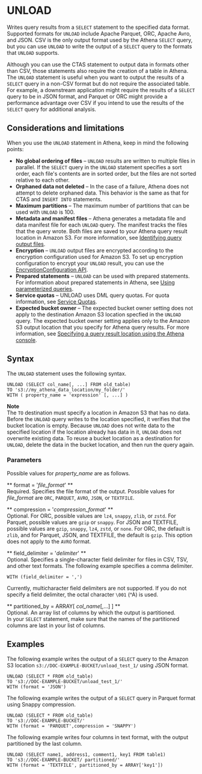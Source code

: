 # UNLOAD<a name="unload"></a>

Writes query results from a `SELECT` statement to the specified data format\. Supported formats for `UNLOAD` include Apache Parquet, ORC, Apache Avro, and JSON\. CSV is the only output format used by the Athena `SELECT` query, but you can use `UNLOAD` to write the output of a `SELECT` query to the formats that `UNLOAD` supports\.

Although you can use the CTAS statement to output data in formats other than CSV, those statements also require the creation of a table in Athena\. The `UNLOAD` statement is useful when you want to output the results of a `SELECT` query in a non\-CSV format but do not require the associated table\. For example, a downstream application might require the results of a `SELECT` query to be in JSON format, and Parquet or ORC might provide a performance advantage over CSV if you intend to use the results of the `SELECT` query for additional analysis\.

## Considerations and limitations<a name="unload-considerations-and-limitations"></a>

When you use the `UNLOAD` statement in Athena, keep in mind the following points:
+ **No global ordering of files** – `UNLOAD` results are written to multiple files in parallel\. If the `SELECT` query in the `UNLOAD` statement specifies a sort order, each file's contents are in sorted order, but the files are not sorted relative to each other\.
+ **Orphaned data not deleted** – In the case of a failure, Athena does not attempt to delete orphaned data\. This behavior is the same as that for CTAS and `INSERT INTO` statements\.
+ **Maximum partitions** – The maximum number of partitions that can be used with `UNLOAD` is 100\.
+ **Metadata and manifest files** – Athena generates a metadata file and data manifest file for each `UNLOAD` query\. The manifest tracks the files that the query wrote\. Both files are saved to your Athena query result location in Amazon S3\. For more information, see [Identifying query output files](querying.md#querying-identifying-output-files)\.
+ **Encryption** – `UNLOAD` output files are encrypted according to the encryption configuration used for Amazon S3\. To set up encryption configuration to encrypt your `UNLOAD` result, you can use the [EncryptionConfiguration API](https://docs.aws.amazon.com/athena/latest/APIReference/API_EncryptionConfiguration.html)\.
+ **Prepared statements** – `UNLOAD` can be used with prepared statements\. For information about prepared statements in Athena, see [Using parameterized queries](querying-with-prepared-statements.md)\.
+ **Service quotas** – UNLOAD uses DML query quotas\. For quota information, see [Service Quotas](service-limits.md)\.
+ **Expected bucket owner** – The expected bucket owner setting does not apply to the destination Amazon S3 location specfied in the `UNLOAD` query\. The expected bucket owner setting applies only to the Amazon S3 output location that you specify for Athena query results\. For more information, see [Specifying a query result location using the Athena console](querying.md#query-results-specify-location-console)\.

## Syntax<a name="unload-syntax"></a>

The `UNLOAD` statement uses the following syntax\.

```
UNLOAD (SELECT col_name[, ...] FROM old_table) 
TO 's3://my_athena_data_location/my_folder/' 
WITH ( property_name = 'expression' [, ...] )
```

**Note**  
The `TO` destination must specify a location in Amazon S3 that has no data\. Before the `UNLOAD` query writes to the location specified, it verifies that the bucket location is empty\. Because `UNLOAD` does not write data to the specified location if the location already has data in it, `UNLOAD` does not overwrite existing data\. To reuse a bucket location as a destination for `UNLOAD`, delete the data in the bucket location, and then run the query again\. 

### Parameters<a name="unload-parameters"></a>

Possible values for *property\_name* are as follows\.

** format = '*file\_format*' **  
Required\. Specifies the file format of the output\. Possible values for *file\_format* are `ORC`, `PARQUET`, `AVRO`, `JSON`, or `TEXTFILE`\.

** compression = '*compression\_format*' **  
Optional\. For ORC, possible values are `lz4`, `snappy`, `zlib`, or `zstd`\. For Parquet, possible values are `gzip` or `snappy`\. For JSON and TEXTFILE, possible values are `gzip`, `snappy`, `lz4`, `zstd`, or `none`\. For ORC, the default is `zlib`, and for Parquet, JSON, and TEXTFILE, the default is `gzip`\. This option does not apply to the `AVRO` format\.

** field\_delimiter = '*delimiter*' **  
Optional\. Specifies a single\-character field delimiter for files in CSV, TSV, and other text formats\. The following example specifies a comma delimiter\.  

```
WITH (field_delimiter = ',')
```
Currently, multicharacter field delimiters are not supported\. If you do not specify a field delimiter, the octal character `\001` \(^A\) is used\.

** partitioned\_by = ARRAY\[ *col\_name*\[,\.\.\.\] \] **  
Optional\. An array list of columns by which the output is partitioned\.  
 In your `SELECT` statement, make sure that the names of the partitioned columns are last in your list of columns\. 

## Examples<a name="unload-examples"></a>

The following example writes the output of a `SELECT` query to the Amazon S3 location `s3://DOC-EXAMPLE-BUCKET/unload_test_1/` using JSON format\.

```
UNLOAD (SELECT * FROM old_table) 
TO 's3://DOC-EXAMPLE-BUCKET/unload_test_1/' 
WITH (format = 'JSON')
```

The following example writes the output of a `SELECT` query in Parquet format using Snappy compression\.

```
UNLOAD (SELECT * FROM old_table) 
TO 's3://DOC-EXAMPLE-BUCKET/' 
WITH (format = 'PARQUET',compression = 'SNAPPY')
```

The following example writes four columns in text format, with the output partitioned by the last column\.

```
UNLOAD (SELECT name1, address1, comment1, key1 FROM table1) 
TO 's3://DOC-EXAMPLE-BUCKET/ partitioned/' 
WITH (format = 'TEXTFILE', partitioned_by = ARRAY['key1'])
```
